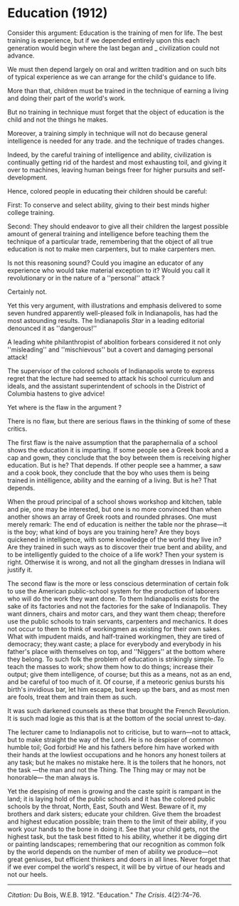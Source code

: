 <!--
title:   Education
author:  Du Bois, W.E.B.
journal: The Crisis
year:    1912
volume:  4
issue:   2
pages:   74-76
-->

# Education (1912)

Consider this argument: Education is the training of men for life. The best training is experience, but if we depended entirely upon this each generation would begin where the last began and _ civilization could not advance. 

We must then depend largely on oral and written tradition and on such bits of typical experience as we can arrange for the child's guidance to life. 

More than that, children must be trained in the technique of earning a living and doing their part of the world's work. 

But no training in technique must forget that the object of education is the child and not the things he makes. 

Moreover, a training simply in technique will not do because general intelligence is needed for any trade. and the technique of trades changes. 

Indeed, by the careful training of intelligence and ability, civilization is continually getting rid of the hardest and most exhausting toil, and giving it over to machines, leaving human beings freer for higher pursuits and  self-development. 

Hence, colored people in educating their children should be careful: 

First: To conserve and select ability, giving to their best minds higher college training. 

Second: They should endeavor to give all their children the largest possible amount of general training and intelligence before teaching them the technique of a particular trade, remembering that the object of all true education is not to make men carpenters, but to make carpenters men. 

Is not this reasoning sound? Could you imagine an educator of any experience who would take material exception to it? Would you call it revolutionary or in the nature of a ''personal'' attack ? 

Certainly not. 

Yet this very argument, with illustrations and emphasis delivered to some seven hundred apparently well-pleased folk in Indianapolis, has had the most astounding results. The Indianapolis *Star* in a leading editorial denounced it as ''dangerous!'' 

A leading white philanthropist of abolition forbears considered it not only ''misleading'' and ''mischievous'' but a covert and damaging personal attack! 

The supervisor of the colored schools of Indianapolis wrote to express regret that the lecture had seemed to attack his school curriculum and ideals, and the assistant superintendent of schools in the District of Columbia hastens to give advice! 

Yet where is the flaw in the argument ? 

There is no flaw, but there are serious flaws in the thinking of some of these critics. 

The first flaw is the naive assumption that the paraphernalia of a school shows the education it is imparting. If some people see a Greek book and a cap and gown, they conclude that the boy between them is receiving higher education. But is he? That depends. If other people see a hammer, a saw and a cook book, they conclude that the boy who uses them is being trained in intélligence, ability and the earning of a living. But is he? That depends. 

When the proud principal of a school shows workshop and kitchen, table and pie, one may be interested, but one is no more convinced than when another shows an array of Greek roots and rounded phrases. One must merely remark: The end of education is neither the table nor the phrase—it is the boy; what kind of boys are you training here? Are they boys quickened in intelligence, with some knowledge of the world they live in? Are they trained in such ways as to discover their true bent and ability, and to be intelligently guided to the choice of a life work? Then your system is right. Otherwise it is wrong, and not all the gingham dresses in Indiana will justify it. 

The second flaw is the more or less conscious determination of certain folk to use the American public-school system for the production of laborers who will do the work they want done. To them Indianapolis exists for the sake of its factories and not the factories for the sake of Indianapolis. They want dinners, chairs and motor cars, and they want them cheap; therefore use the public schools to train servants, carpenters and mechanics. It does not occur to them to think of workingmen as existing for their own sakes. What with impudent maids, and half-trained workingmen, they are tired of democracy; they.want caste; a place for everybody and everybody in his father's place with themselves on top, and ''Niggers'' at the bottom where they belong. To such folk the problem of education is strikingly simple. To teach the masses to work; show them how to do things; increase their output; give them intelligence, of course; but this as a means, not as an end, and be careful of too much of it. Of course, if a meteoric genius bursts his birth's invidious bar, let him escape, but keep up the bars, and as most men are fools, treat them and train them as such. 

It was such darkened counsels as these that brought the French Revolution. It is such mad logie as this that is at the bottom of the social unrest to-day. 

The lecturer came to Indianapolis not to criticise, but to warn—not to attack, but to make straight the way of the Lord. He is no despiser of common humble toil; God forbid! He and his fathers before him have worked with their hands at the lowliest occupations and he honors any honest toilers at any task; but he makes no mistake here. It is the toilers that he honors, not the task —the man and not the Thing. The Thing may or may not be honorable— the man always is. 

Yet the despising of men is growing and the caste spirit is rampant in the land; it is laying hold of the public schools and it has the colored public schools by the throat, North, East, South and West. Beware of it, my brothers and dark sisters; educate your children. Give them the broadest and highest education possible; train them to the limit of their ability, if you work your hands to the bone in doing it. See that your child gets, not the highest task, but the task best fitted to his ability, whether it be digging dirt or painting landscapes; remembering that our recognition as common folk by the world depends on the number of men of ability we produce—not great geniuses, but efficient thinkers and doers in all lines. Never forget that if we ever compel the world's respect, it will be by virtue of our heads and not our heels. 

______________
*Citation:* Du Bois, W.E.B. 1912. "Education." *The Crisis*. 4(2):74&ndash;76.